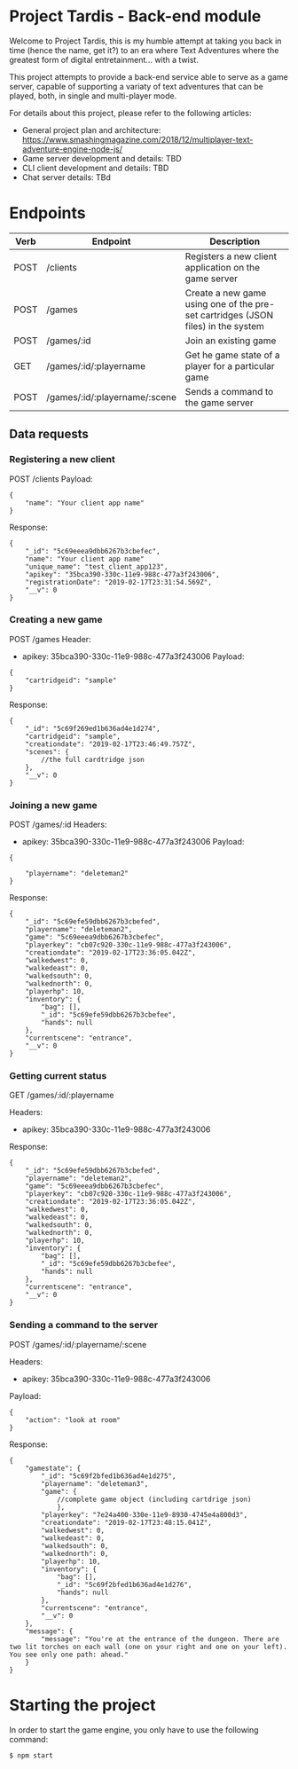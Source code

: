 
# Project Tardis - Back-end module

Welcome to Project Tardis, this is my humble attempt at taking you back in time (hence the name, get it?) to an era where Text Adventures where the greatest form of digital entretainment... with a twist. 

This project attempts to provide a back-end service able to serve as a game server, capable of supporting a variaty of text adventures that can be played, both, in single and multi-player mode.

For details about this project, please refer to the following articles:

+ General project plan and architecture: https://www.smashingmagazine.com/2018/12/multiplayer-text-adventure-engine-node-js/
+ Game server development and details: TBD
+ CLI client development and details: TBD
+ Chat server details: TBd

# Endpoints

| **Verb**   | **Endpoint**   | **Description**   |
|---|---|---|
| POST  | /clients   |Registers a new client application on the game server   |
| POST   |/games   |  Create a new game using one of the pre-set cartridges (JSON files) in the system |
| POST  | /games/:id   |  Join an existing game|  
| GET | /games/:id/:playername   |   Get he game state of a player for a particular game| 
| POST  | /games/:id/:playername/:scene   | Sends a command to the game server

## Data requests

### Registering a new client

POST /clients
Payload: 
```
{
	"name": "Your client app name"
}
```

Response: 
```
{
    "_id": "5c69eeea9dbb6267b3cbefec",
    "name": "Your client app name"
    "unique_name": "test_client_app123",
    "apikey": "35bca390-330c-11e9-988c-477a3f243006",
    "registrationDate": "2019-02-17T23:31:54.569Z",
    "__v": 0
}
```

### Creating a new game
POST /games
Header: 
+ apikey: 35bca390-330c-11e9-988c-477a3f243006
Payload:
```
{
	"cartridgeid": "sample"
}
```

Response: 
```
{
    "_id": "5c69f269ed1b636ad4e1d274",
    "cartridgeid": "sample",
    "creationdate": "2019-02-17T23:46:49.757Z",
    "scenes": {
    	//the full cardtridge json
    },
    "__v": 0
}
```

### Joining a new game

POST /games/:id
Headers:
+ apikey: 35bca390-330c-11e9-988c-477a3f243006
Payload:
```
{
	
	"playername": "deleteman2"
}

```

Response:

```
{
    "_id": "5c69efe59dbb6267b3cbefed",
    "playername": "deleteman2",
    "game": "5c69eeea9dbb6267b3cbefec",
    "playerkey": "cb07c920-330c-11e9-988c-477a3f243006",
    "creationdate": "2019-02-17T23:36:05.042Z",
    "walkedwest": 0,
    "walkedeast": 0,
    "walkedsouth": 0,
    "walkednorth": 0,
    "playerhp": 10,
    "inventory": {
        "bag": [],
        "_id": "5c69efe59dbb6267b3cbefee",
        "hands": null
    },
    "currentscene": "entrance",
    "__v": 0
}
```

### Getting current status

GET  /games/:id/:playername

Headers:
+ apikey: 35bca390-330c-11e9-988c-477a3f243006

Response:
```
{
    "_id": "5c69efe59dbb6267b3cbefed",
    "playername": "deleteman2",
    "game": "5c69eeea9dbb6267b3cbefec",
    "playerkey": "cb07c920-330c-11e9-988c-477a3f243006",
    "creationdate": "2019-02-17T23:36:05.042Z",
    "walkedwest": 0,
    "walkedeast": 0,
    "walkedsouth": 0,
    "walkednorth": 0,
    "playerhp": 10,
    "inventory": {
        "bag": [],
        "_id": "5c69efe59dbb6267b3cbefee",
        "hands": null
    },
    "currentscene": "entrance",
    "__v": 0
}
```

### Sending a command to the server

POST  /games/:id/:playername/:scene

Headers:
+ apikey: 35bca390-330c-11e9-988c-477a3f243006

Payload:
```
{
	"action": "look at room"
}
```

Response:
```
{
    "gamestate": {
        "_id": "5c69f2bfed1b636ad4e1d275",
        "playername": "deleteman3",
        "game": {
        	//complete game object (including cartdrige json)
        	},
        "playerkey": "7e24a400-330e-11e9-8930-4745e4a800d3",
        "creationdate": "2019-02-17T23:48:15.041Z",
        "walkedwest": 0,
        "walkedeast": 0,
        "walkedsouth": 0,
        "walkednorth": 0,
        "playerhp": 10,
        "inventory": {
            "bag": [],
            "_id": "5c69f2bfed1b636ad4e1d276",
            "hands": null
        },
        "currentscene": "entrance",
        "__v": 0
    },
    "message": {
        "message": "You're at the entrance of the dungeon. There are two lit torches on each wall (one on your right and one on your left). You see only one path: ahead."
    }
}
```

# Starting the project
In order to start the game engine, you only have to use the following command:


```
$ npm start
```

